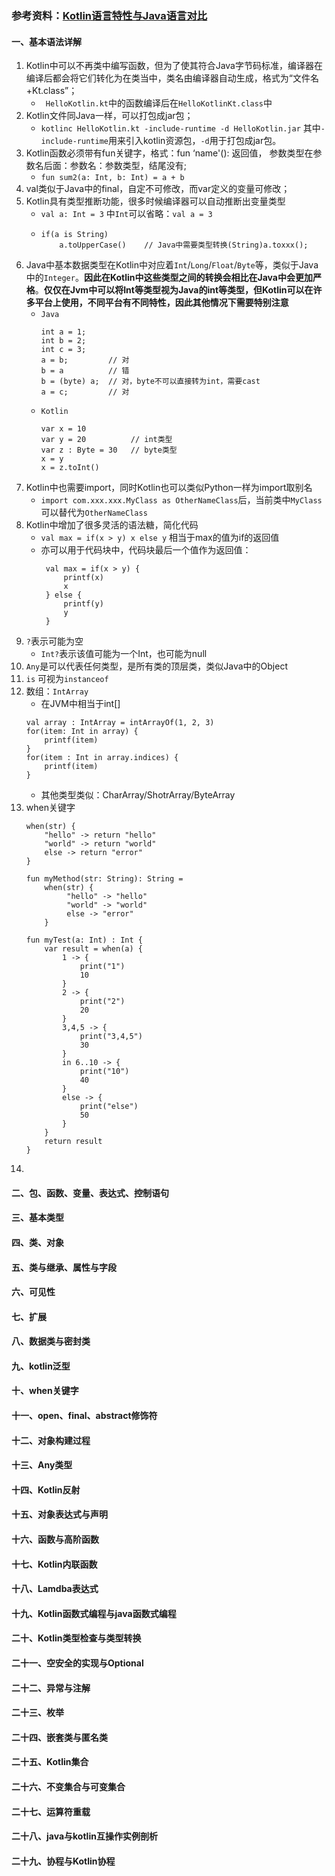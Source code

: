 ### 参考资料：[Kotlin语言特性与Java语言对比](https://www.bilibili.com/video/BV1rE411k7Xe?p=1) 

#### 一、基本语法详解

1. Kotlin中可以不再类中编写函数，但为了使其符合Java字节码标准，编译器在编译后都会将它们转化为在类当中，类名由编译器自动生成，格式为“文件名+Kt.class”；
   - ` HelloKotlin.kt`中的函数编译后在`HelloKotlinKt.class`中
3. Kotlin文件同Java一样，可以打包成jar包；
   - `kotlinc HelloKotlin.kt -include-runtime -d HelloKotlin.jar` 其中`-include-runtime`用来引入kotlin资源包，`-d`用于打包成jar包。
3. Kotlin函数必须带有fun关键字，格式：fun ‘name'(): 返回值， 参数类型在参数名后面：参数名：参数类型，结尾没有;
   - `fun sum2(a: Int, b: Int) = a + b`
4. val类似于Java中的final，自定不可修改，而var定义的变量可修改；
5. Kotlin具有类型推断功能，很多时候编译器可以自动推断出变量类型
   - `val a: Int = 3` 中`Int`可以省略：`val a = 3`
   - ```
     if(a is String)
         a.toUpperCase()    // Java中需要类型转换(String)a.toxxx();
     ```
6. Java中基本数据类型在Kotlin中对应着`Int`/`Long`/`Float`/`Byte`等，类似于Java中的`Integer`。**因此在Kotlin中这些类型之间的转换会相比在Java中会更加严格**。**仅仅在Jvm中可以将Int等类型视为Java的int等类型，但Kotlin可以在许多平台上使用，不同平台有不同特性，因此其他情况下需要特别注意**
   - `Java`
     ```
     int a = 1; 
     int b = 2;
     int c = 3;
     a = b;         // 对
     b = a          // 错
     b = (byte) a;  // 对，byte不可以直接转为int，需要cast
     a = c;         // 对
     ```
   - `Kotlin`  
     ```
     var x = 10
     var y = 20          // int类型
     var z : Byte = 30   // byte类型
     x = y
     x = z.toInt()
     ```
7. Kotlin中也需要import，同时Kotlin也可以类似Python一样为import取别名
   - `import com.xxx.xxx.MyClass as OtherNameClass`后，当前类中`MyClass`可以替代为`OtherNameClass`
8. Kotlin中增加了很多灵活的语法糖，简化代码
   - `val max = if(x > y) x else y` 相当于max的值为if的返回值
   - 亦可以用于代码块中，代码块最后一个值作为返回值：
     ```
      val max = if(x > y) {
          printf(x)
          x
      } else {
          printf(y)
          y
      }
     ```
9. `?`表示可能为空
   - `Int?`表示该值可能为一个Int，也可能为null
10. `Any`是可以代表任何类型，是所有类的顶层类，类似Java中的Object
11. `is` 可视为`instanceof`
12. 数组：`IntArray`
    - 在JVM中相当于int[]
     ```
     val array : IntArray = intArrayOf(1, 2, 3)
     for(item: Int in array) {
         printf(item)
     }
     for(item : Int in array.indices) {
         printf(item)
     }
     ```
    - 其他类型类似：CharArray/ShotrArray/ByteArray
13.  when关键字
     ```
     when(str) {
         "hello" -> return "hello"
         "world" -> return "world"
         else -> return "error"
     }
     
     fun myMethod(str: String): String = 
         when(str) {
              "hello" -> "hello"
              "world" -> "world"
              else -> "error"
         }
         
     fun myTest(a: Int) : Int {
         var result = when(a) {
             1 -> {
                 print("1")
                 10
             }
             2 -> {
                 print("2")
                 20
             }
             3,4,5 -> {
                 print("3,4,5")
                 30
             }
             in 6..10 -> {
                 print("10")
                 40
             }
             else -> {
                 print("else")
                 50
             }
         }
         return result
     }
     ```
14. 

#### 二、包、函数、变量、表达式、控制语句

#### 三、基本类型

#### 四、类、对象

#### 五、类与继承、属性与字段

#### 六、可见性

#### 七、扩展

#### 八、数据类与密封类

#### 九、kotlin泛型

#### 十、when关键字

#### 十一、open、final、abstract修饰符

#### 十二、对象构建过程

#### 十三、Any类型

#### 十四、Kotlin反射

#### 十五、对象表达式与声明

#### 十六、函数与高阶函数

#### 十七、Kotlin内联函数

#### 十八、Lamdba表达式

#### 十九、Kotlin函数式编程与java函数式编程

#### 二十、Kotlin类型检查与类型转换

#### 二十一、空安全的实现与Optional

#### 二十二、异常与注解

#### 二十三、枚举

#### 二十四、嵌套类与匿名类

#### 二十五、Kotlin集合

#### 二十六、不变集合与可变集合

#### 二十七、运算符重载

#### 二十八、java与kotlin互操作实例剖析

#### 二十九、协程与Kotlin协程


